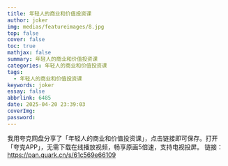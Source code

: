 ```yaml
---
title: 年轻人的商业和价值投资课
author: joker
img: medias/featureimages/8.jpg
top: false
cover: false
toc: true
mathjax: false
summary: 年轻人的商业和价值投资课
categories: 年轻人的商业和价值投资课
tags:
  - 年轻人的商业和价值投资课
keywords: joker
essay: false
abbrlink: 6485
date: 2025-04-20 23:39:03
coverImg:
password:
---
```


我用夸克网盘分享了「年轻人的商业和价值投资课」，点击链接即可保存。打开「夸克APP」，无需下载在线播放视频，畅享原画5倍速，支持电视投屏。
链接：https://pan.quark.cn/s/61c569e66109

